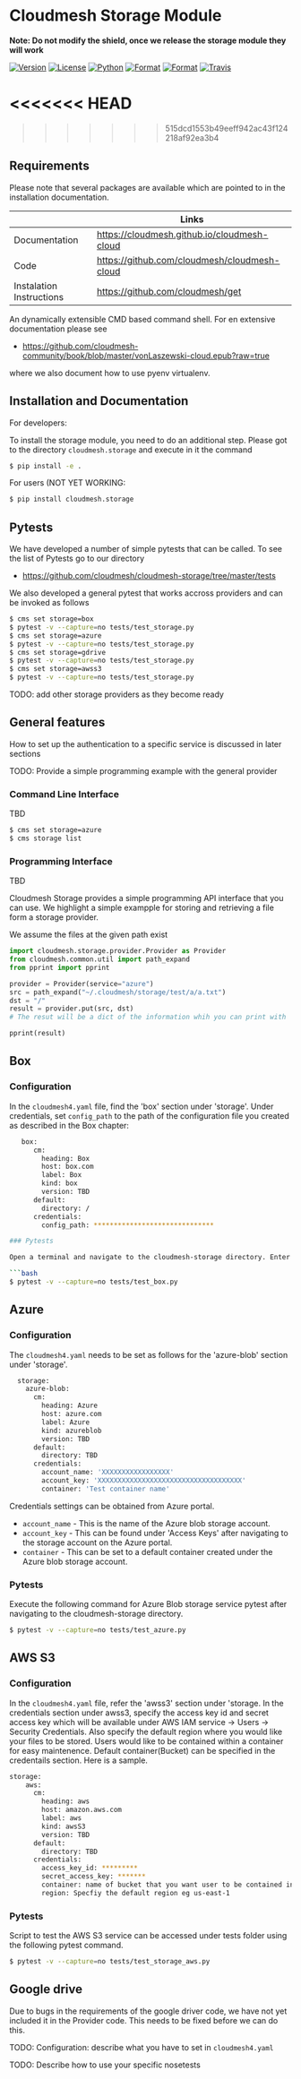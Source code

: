 # Cloudmesh Storage Module

**Note: Do not modify the shield, once we release the storage module they will work**

[![Version](https://img.shields.io/pypi/v/cloudmesh-storage.svg)](https://pypi.python.org/pypi/cloudmesh-storage)
[![License](https://img.shields.io/badge/License-Apache%202.0-blue.svg)](https://github.com/cloudmesh/cloudmesh-storage/blob/master/LICENSE)
[![Python](https://img.shields.io/pypi/pyversions/cloudmesh-storage.svg)](https://pypi.python.org/pypi/cloudmesh-storage)
[![Format](https://img.shields.io/pypi/format/cloudmesh-storage.svg)](https://pypi.python.org/pypi/cloudmesh-storage)
[![Format](https://img.shields.io/pypi/status/cloudmesh-storage.svg)](https://pypi.python.org/pypi/cloudmesh-storage)
[![Travis](https://travis-ci.com/cloudmesh/cloudmesh-storage.svg?branch=master)](https://travis-ci.com/cloudmesh/cloudmesh-storage)

<<<<<<< HEAD
=======



>>>>>>> 515dcd1553b49eeff942ac43f124218af92ea3b4
## Requirements

Please note that several packages are available which are pointed to in the
installation documentation.

|  | Links |
|---------------|-------|
| Documentation | <https://cloudmesh.github.io/cloudmesh-cloud> |
| Code | <https://github.com/cloudmesh/cloudmesh-cloud> |
| Instalation Instructions | <https://github.com/cloudmesh/get> |

An dynamically extensible CMD based command shell. For en extensive
documentation please see

* <https://github.com/cloudmesh-community/book/blob/master/vonLaszewski-cloud.epub?raw=true>

where we also document how to use pyenv virtualenv.


## Installation and Documentation

For developers:

To install the storage module, you need to do an additional step. Please got to the directory
`cloudmesh.storage` and execute in it the command

```bash
$ pip install -e .
```

For users (NOT YET WORKING:

```bash
$ pip install cloudmesh.storage
```

## Pytests

We have developed a number of simple pytests that can be called. To see the list of Pytests go to our directory

* <https://github.com/cloudmesh/cloudmesh-storage/tree/master/tests>

We also developed a general pytest that works accross providers and can be invoked as follows

```bash
$ cms set storage=box
$ pytest -v --capture=no tests/test_storage.py
$ cms set storage=azure
$ pytest -v --capture=no tests/test_storage.py
$ cms set storage=gdrive
$ pytest -v --capture=no tests/test_storage.py
$ cms set storage=awss3
$ pytest -v --capture=no tests/test_storage.py
```

TODO: add other storage providers as they become ready 

## General features

How to set up the authentication to a specific service is discussed in later sections

TODO: Provide a simple programming example with the general provider

### Command Line Interface

TBD


```bash
$ cms set storage=azure
$ cms storage list
```

### Programming Interface

TBD

Cloudmesh Storage provides a simple programming API interface that you can use.
We highlight a simple exampple for storing and retrieving a file form a storage
provider.

We assume the files at the given path exist

```python
import cloudmesh.storage.provider.Provider as Provider
from cloudmesh.common.util import path_expand
from pprint import pprint

provider = Provider(service="azure")
src = path_expand("~/.cloudmesh/storage/test/a/a.txt")
dst = "/"
result = provider.put(src, dst)
# The resut will be a dict of the information whih you can print with 

pprint(result)
```


## Box

### Configuration

In the `cloudmesh4.yaml` file, find the 'box' section under 'storage'. Under credentials, set `config_path` to the path of the configuration file you created as described in the Box chapter:

```bash
   box:
      cm:
        heading: Box
        host: box.com
        label: Box
        kind: box
        version: TBD
      default:
        directory: /
      credentials:
        config_path: ******************************

### Pytests

Open a terminal and navigate to the cloudmesh-storage directory. Enter the following command to run pytests:

```bash
$ pytest -v --capture=no tests/test_box.py
```

## Azure

### Configuration

The `cloudmesh4.yaml` needs to be set as follows for the 'azure-blob' section under 'storage'.

```bash
  storage:
    azure-blob:
      cm:
        heading: Azure
        host: azure.com
        label: Azure
        kind: azureblob
        version: TBD
      default:
        directory: TBD
      credentials:
        account_name: 'XXXXXXXXXXXXXXXXX'
        account_key: 'XXXXXXXXXXXXXXXXXXXXXXXXXXXXXXXXXXXX'
        container: 'Test container name'
```

Credentials settings can be obtained from Azure portal.

* `account_name` - This is the name of the Azure blob storage account.
* `account_key` - This can be found under 'Access Keys' after navigating to the storage account on the Azure portal.
* `container` - This can be set to a default container created under the Azure blob storage account.

### Pytests

Execute the following command for Azure Blob storage service pytest after navigating to the cloudmesh-storage directory.

```bash
$ pytest -v --capture=no tests/test_azure.py
```


## AWS S3

### Configuration

In the `cloudmesh4.yaml` file, refer the 'awss3' section under 'storage. In the credentials section under awss3, specify the access key id and secret access key which will be available under AWS IAM service -> Users -> Security Credentials. Also specify the default region where you would like your files to be stored. 
Users would like to be contained within a container for easy maintenence. Default container(Bucket) can be specified in the credentails section. Here is a sample.

```bash
storage:
    aws:
      cm:
        heading: aws
        host: amazon.aws.com
        label: aws
        kind: awsS3
        version: TBD
      default:
        directory: TBD
      credentials:
        access_key_id: *********
        secret_access_key: *******
        container: name of bucket that you want user to be contained in.
        region: Specfiy the default region eg us-east-1
```

### Pytests

Script to test the AWS S3 service can be accessed under tests folder using the following pytest command.

```bash
$ pytest -v --capture=no tests/test_storage_aws.py
```


## Google drive

Due to bugs in the requirements of the google driver code, 
we have not yet included it in the Provider code. This needs to be fixed 
before we can do this.

TODO: Configuration: describe what you have to set in `cloudmesh4.yaml`

TODO: Describe how to use your specific nosetests

